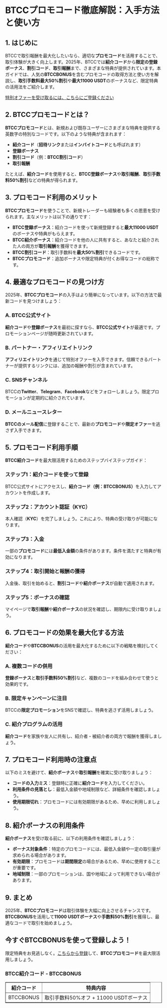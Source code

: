 <h1>BTCCプロモコード徹底解説：入手方法と使い方</h1>
<h2>1. はじめに</h2>
<p>BTCCで取引報酬を最大化したいなら、適切な<strong>プロモコード</strong>を活用することで、取引体験が大きく向上します。2025年、BTCCでは<strong>紹介コード</strong>から<strong>限定の登録ボーナス</strong>、<strong>割引コード</strong>、<strong>取引報酬</strong>まで、さまざまな特典が提供されています。本ガイドでは、人気の<strong>BTCCBONUS</strong>を含むプロモコードの取得方法と使い方を解説し、<strong>取引手数料最大50%割引</strong>や<strong>最大11000 USDT</strong>のボーナスなど、限定特典の活用法をご紹介します。</p>
<p><a href="https://partner.btcc.com/us/c/BTCCBONUS/9303" target="_blank">特別オファーを受け取るには、こちらにご登録ください</a></p>

<img src="https://images.mirror-media.xyz/publication-images/pbBwxyI8X5QE82_CFf1q_.png?height=500&amp;width=1000" decoding="async" data-nimg="fill" class="css-xah9so" style="position: absolute; inset: 0px; box-sizing: border-box; padding: 0px; border: none; margin: auto; display: block; width: 0px; height: 0px; min-width: 100%; max-width: 100%; min-height: 100%; max-height: 100%;">
<h2>2. BTCCプロモコードとは？</h2>
<p><strong>BTCCプロモコード</strong>とは、新規および既存ユーザーにさまざまな特典を提供する英数字の特別なコードです。以下のような特典が含まれます：</p>
<ul>
<li><strong>紹介コード</strong>（<strong>招待リンク</strong>または<strong>インバイトコード</strong>とも呼ばれます）</li>
<li><strong>登録ボーナス</strong></li>
<li><strong>割引コード</strong>（例：<strong>BTCC割引コード</strong>）</li>
<li><strong>取引報酬</strong></li>
</ul>
<p>たとえば、<strong>紹介コード</strong>を使用すると、<strong>BTCC登録ボーナス</strong>や<strong>取引報酬</strong>、<strong>取引手数料50%割引</strong>などの特典が得られます。</p>

<h2>3. プロモコード利用のメリット</h2>
<p><strong>BTCCプロモコード</strong>を使うことで、新規トレーダーも経験者も多くの恩恵を受けられます。主なメリットは以下の通りです：</p>
<ul>
<li><strong>BTCC登録ボーナス</strong>：紹介コードを使って新規登録すると<strong>最大11000 USDT</strong>のボーナスや特典がもらえます。</li>
<li><strong>BTCC紹介ボーナス</strong>：紹介コードを他の人に共有すると、あなたと紹介された人の両方が<strong>取引報酬</strong>を獲得できます。</li>
<li><strong>BTCC割引コード</strong>：取引手数料を<strong>最大50%割引</strong>できるコードです。</li>
<li><strong>BTCCプロモコード</strong>：追加ボーナスや限定特典が付くお得なコードの総称です。</li>
</ul>

<h2>4. 最適なプロモコードの見つけ方</h2>
<p>2025年、<strong>BTCCプロモコード</strong>の入手はより簡単になっています。以下の方法で最新コードを見つけましょう：</p>
<h3>A. BTCC公式サイト</h3>
<p><strong>紹介コード</strong>や<strong>登録ボーナス</strong>を最初に探すなら、<strong>BTCC公式サイト</strong>が最適です。プロモーションページが随時更新されています。</p>
<h3>B. パートナー・アフィリエイトリンク</h3>
<p><strong>アフィリエイトリンク</strong>を通じて特別オファーを入手できます。信頼できるパートナーが提供するリンクには、追加の報酬や割引が含まれています。</p>
<h3>C. SNSチャンネル</h3>
<p>BTCCの<strong>Twitter</strong>、<strong>Telegram</strong>、<strong>Facebook</strong>などをフォローしましょう。限定プロモーションが定期的に紹介されています。</p>
<h3>D. メールニュースレター</h3>
<p><strong>BTCCのメール配信</strong>に登録することで、最新の<strong>プロモコード</strong>や<strong>限定オファー</strong>を逃さず入手できます。</p>

<h2>5. プロモコード利用手順</h2>
<p><strong>BTCC紹介コード</strong>を最大限活用するためのステップバイステップガイド：</p>
<h3>ステップ1：紹介コードを使って登録</h3>
<p>BTCC公式サイトにアクセスし、<strong>紹介コード（例：BTCCBONUS）</strong>を入力してアカウントを作成します。</p>
<h3>ステップ2：アカウント認証（KYC）</h3>
<p>本人確認（<strong>KYC</strong>）を完了しましょう。これにより、特典の受け取りが可能になります。</p>
<h3>ステップ3：入金</h3>
<p>一部の<strong>プロモコード</strong>には<strong>最低入金額</strong>の条件があります。条件を満たすと特典が有効になります。</p>
<h3>ステップ4：取引開始と報酬の獲得</h3>
<p>入金後、取引を始めると、<strong>割引コード</strong>や<strong>紹介ボーナス</strong>が自動で適用されます。</p>
<h3>ステップ5：ボーナスの確認</h3>
<p>マイページで<strong>取引報酬</strong>や<strong>紹介ボーナス</strong>の状況を確認し、期限内に受け取りましょう。</p>

<h2>6. プロモコードの効果を最大化する方法</h2>
<p><strong>紹介コード</strong>や<strong>BTCCBONUS</strong>の活用を最大化するために以下の戦略を検討してください：</p>
<h3>A. 複数コードの併用</h3>
<p><strong>登録ボーナス</strong>と<strong>取引手数料50%割引</strong>など、複数のコードを組み合わせて使うと効果的です。</p>
<h3>B. 限定キャンペーンに注目</h3>
<p>BTCCの<strong>限定プロモーション</strong>をSNSで確認し、特典を逃さず活用しましょう。</p>
<h3>C. 紹介プログラムの活用</h3>
<p><strong>紹介コード</strong>を家族や友人に共有し、紹介者・被紹介者の両方で報酬を獲得しましょう。</p>

<h2>7. プロモコード利用時の注意点</h2>
<p>以下のミスを避けて、<strong>紹介ボーナス</strong>や<strong>取引報酬</strong>を確実に受け取りましょう：</p>
<ul>
<li><strong>コードの入力ミス</strong>：登録時に正確に<strong>紹介コード</strong>を入力してください。</li>
<li><strong>利用条件の見落とし</strong>：最低入金額や地域制限など、詳細条件を確認しましょう。</li>
<li><strong>使用期限切れ</strong>：プロモコードには有効期限があるため、早めに利用しましょう。</li>
</ul>

<h2>8. 紹介ボーナスの利用条件</h2>
<p><strong>紹介ボーナス</strong>を受け取る前に、以下の利用条件を確認しましょう：</p>
<ul>
<li><strong>ボーナス対象条件</strong>：特定のプロモコードには、最低入金額や一定の取引量が求められる場合があります。</li>
<li><strong>有効期限</strong>：プロモコードは<strong>期間限定</strong>の場合があるため、早めに使用することが重要です。</li>
<li><strong>地域制限</strong>：一部のプロモーションは、国や地域によって利用できない場合があります。</li>
</ul>

<h2>9. まとめ</h2>
<p>2025年、<strong>BTCCプロモコード</strong>は取引体験を大幅に向上させるチャンスです。<strong>BTCCBONUS</strong>を活用して<strong>11000 USDTボーナス</strong>や<strong>手数料50%割引</strong>を獲得し、最適なコードで取引を始めましょう。</p>

<h2>今すぐBTCCBONUSを使って登録しよう！</h2>
<p>限定特典をお見逃しなく。<a href="https://partner.btcc.com/us/c/BTCCBONUS/9303">こちらから登録</a>して、<strong>BTCCプロモコード</strong>を最大限活用しましょう。</p>

<h3>BTCC紹介コード - BTCCBONUS</h3>
<table border="1">
<thead>
<tr>
<th>紹介コード</th>
<th>特典内容</th>
</tr>
</thead>
<tbody>
<tr>
<td>BTCCBONUS</td>
<td>取引手数料50%オフ + 11000 USDTボーナス</td>
</tr>
</tbody>
</table>
